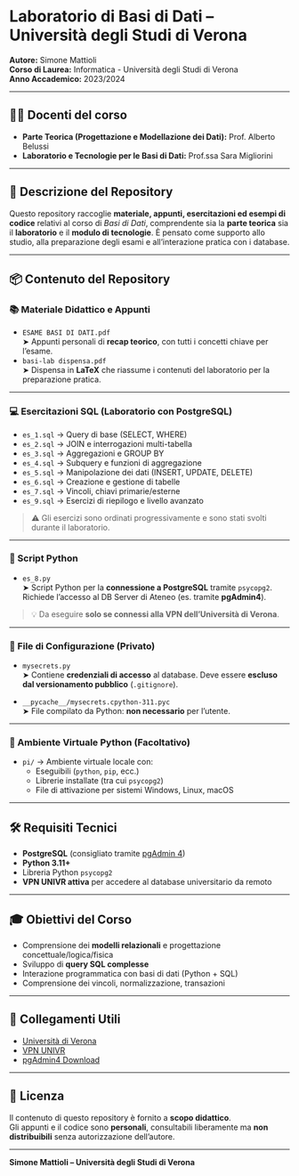 
# Laboratorio di Basi di Dati – Università degli Studi di Verona

**Autore:** Simone Mattioli  
**Corso di Laurea:** Informatica - Università degli Studi di Verona  
**Anno Accademico:** 2023/2024

---

## 👨‍🏫 Docenti del corso

- **Parte Teorica (Progettazione e Modellazione dei Dati):** Prof. Alberto Belussi  
- **Laboratorio e Tecnologie per le Basi di Dati:** Prof.ssa Sara Migliorini

---

## 📁 Descrizione del Repository

Questo repository raccoglie **materiale, appunti, esercitazioni ed esempi di codice** relativi al corso di _Basi di Dati_, comprendente sia la **parte teorica** sia il **laboratorio** e il **modulo di tecnologie**. È pensato come supporto allo studio, alla preparazione degli esami e all’interazione pratica con i database.

---

## 📦 Contenuto del Repository

### 📚 Materiale Didattico e Appunti

- `ESAME BASI DI DATI.pdf`  
  ➤ Appunti personali di **recap teorico**, con tutti i concetti chiave per l’esame.  
- `basi-lab dispensa.pdf`  
  ➤ Dispensa in **LaTeX** che riassume i contenuti del laboratorio per la preparazione pratica.

---

### 💻 Esercitazioni SQL (Laboratorio con PostgreSQL)

- `es_1.sql` → Query di base (SELECT, WHERE)
- `es_2.sql` → JOIN e interrogazioni multi-tabella
- `es_3.sql` → Aggregazioni e GROUP BY
- `es_4.sql` → Subquery e funzioni di aggregazione
- `es_5.sql` → Manipolazione dei dati (INSERT, UPDATE, DELETE)
- `es_6.sql` → Creazione e gestione di tabelle
- `es_7.sql` → Vincoli, chiavi primarie/esterne
- `es_9.sql` → Esercizi di riepilogo e livello avanzato

> ⚠️ Gli esercizi sono ordinati progressivamente e sono stati svolti durante il laboratorio.

---

### 🐍 Script Python

- `es_8.py`  
  ➤ Script Python per la **connessione a PostgreSQL** tramite `psycopg2`.  
  Richiede l’accesso al DB Server di Ateneo (es. tramite **pgAdmin4**).

> 💡 Da eseguire **solo se connessi alla VPN dell’Università di Verona**.

---

### 🔐 File di Configurazione (Privato)

- `mysecrets.py`  
  ➤ Contiene **credenziali di accesso** al database. Deve essere **escluso dal versionamento pubblico** (`.gitignore`).

- `__pycache__/mysecrets.cpython-311.pyc`  
  ➤ File compilato da Python: **non necessario** per l’utente.

---

### 🧪 Ambiente Virtuale Python (Facoltativo)

- `pi/` → Ambiente virtuale locale con:
  - Eseguibili (`python`, `pip`, ecc.)
  - Librerie installate (tra cui `psycopg2`)
  - File di attivazione per sistemi Windows, Linux, macOS

---

## 🛠 Requisiti Tecnici

- **PostgreSQL** (consigliato tramite [pgAdmin 4](https://www.pgadmin.org/))
- **Python 3.11+**
- Libreria Python `psycopg2`
- **VPN UNIVR attiva** per accedere al database universitario da remoto

---

## 🎓 Obiettivi del Corso

- Comprensione dei **modelli relazionali** e progettazione concettuale/logica/fisica
- Sviluppo di **query SQL complesse**
- Interazione programmatica con basi di dati (Python + SQL)
- Comprensione dei vincoli, normalizzazione, transazioni

---

## 🔗 Collegamenti Utili

- [Università di Verona](https://www.univr.it)
- [VPN UNIVR](https://www.univr.it/it/servizi/connessione-remota-vpn)
- [pgAdmin4 Download](https://www.pgadmin.org/download/)

---

## 📜 Licenza

Il contenuto di questo repository è fornito a **scopo didattico**.  
Gli appunti e il codice sono **personali**, consultabili liberamente ma **non distribuibili** senza autorizzazione dell’autore.

---

**Simone Mattioli – Università degli Studi di Verona**
